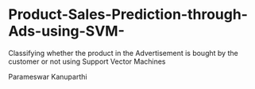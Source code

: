 # Product-Sales-Prediction-through-Ads-using-SVM-
Classifying whether the product in the Advertisement is bought by the customer or not using Support Vector Machines


Parameswar Kanuparthi
